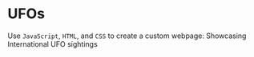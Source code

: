 # UFOs
Use `JavaScript`, `HTML`, and `CSS` to create a custom webpage: Showcasing International UFO sightings
